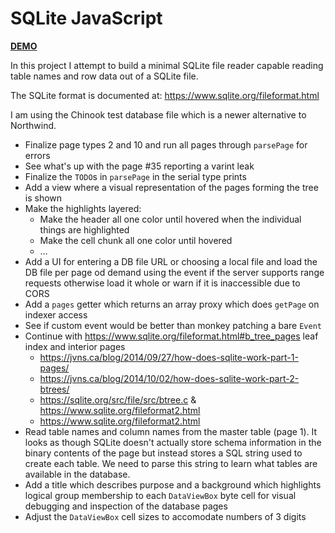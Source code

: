 # SQLite JavaScript

[**DEMO**](https://tomashubelbauer.github.io/sqlite-javascript)

In this project I attempt to build a minimal SQLite file reader capable reading
table names and row data out of a SQLite file.

The SQLite format is documented at: https://www.sqlite.org/fileformat.html

I am using the Chinook test database file which is a newer alternative to
Northwind.

- Finalize page types 2 and 10 and run all pages through `parsePage` for errors
- See what's up with the page #35 reporting a varint leak
- Finalize the `TODO`s in `parsePage` in the serial type prints
- Add a view where a visual representation of the pages forming the tree is shown
- Make the highlights layered:
  - Make the header all one color until hovered when the individual things are highlighted
  - Make the cell chunk all one color until hovered
  - …
- Add a UI for entering a DB file URL or choosing a local file and load the DB
  file per page od demand using the event if the server supports range requests
  otherwise load it whole or warn if it is inaccessible due to CORS
- Add a `pages` getter which returns an array proxy which does `getPage` on indexer access
- See if custom event would be better than monkey patching a bare `Event`
- Continue with https://www.sqlite.org/fileformat.html#b_tree_pages leaf index and interior pages
  - https://jvns.ca/blog/2014/09/27/how-does-sqlite-work-part-1-pages/
  - https://jvns.ca/blog/2014/10/02/how-does-sqlite-work-part-2-btrees/
  - https://sqlite.org/src/file/src/btree.c & https://www.sqlite.org/fileformat2.html
  - https://www.sqlite.org/fileformat2.html
- Read table names and column names from the master table (page 1).
  It looks as though SQLite doesn't actually store schema information in the binary
  contents of the page but instead stores a SQL string used to create each table.
  We need to parse this string to learn what tables are available in the database.
- Add a title which describes purpose and a background which highlights logical
  group membership to each `DataViewBox` byte cell for visual debugging and
  inspection of the database pages
- Adjust the `DataViewBox` cell sizes to accomodate numbers of 3 digits
